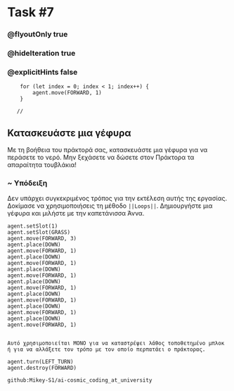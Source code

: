# Task #7
### @flyoutOnly true
### @hideIteration true
### @explicitHints false

``` ghost
    for (let index = 0; index < 1; index++) {
        agent.move(FORWARD, 1)
    }
```
```template
   //     
```

## Κατασκευάστε μια γέφυρα

Με τη βοήθεια του πράκτορά σας, κατασκευάστε μια γέφυρα για να περάσετε το νερό. Μην ξεχάσετε να δώσετε στον Πράκτορα τα απαραίτητα τουβλάκια!

### ~ Υπόδειξη 

Δεν υπάρχει συγκεκριμένος τρόπος για την εκτέλεση αυτής της εργασίας. Δοκίμασε να χρησιμοποιήσεις τη μέθοδο ``||Loops||``.
Δημιουργήστε μια γέφυρα και μιλήστε με την καπετάνισσα Άννα.



``` blocks
agent.setSlot(1)
agent.setSlot(GRASS)
agent.move(FORWARD, 3)
agent.place(DOWN)
agent.move(FORWARD, 1)
agent.place(DOWN)
agent.move(FORWARD, 1)
agent.place(DOWN)
agent.move(FORWARD, 1)
agent.place(DOWN)
agent.move(FORWARD, 1)
agent.place(DOWN)
agent.move(FORWARD, 1)
agent.place(DOWN)
agent.move(FORWARD, 1)
agent.place(DOWN)
agent.move(FORWARD, 1)
```
```
```
```typescript-valid
Αυτό χρησιμοποιείται ΜΟΝΟ για να καταστρέψει λάθος τοποθετημένο μπλοκ ή για να αλλάξετε τον τρόπο με τον οποίο περπατάει ο πράκτορας.
```
``` blocks
agent.turn(LEFT_TURN)
agent.destroy(FORWARD)
```
```package
github:Mikey-S1/ai-cosmic_coding_at_university
```

